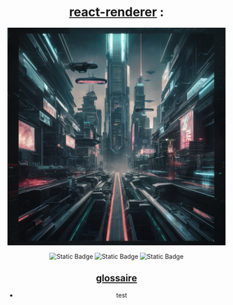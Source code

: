 <center>


# <u>react-renderer</u> :

<img src="assets/images/logo.png" width="500" height="500">

<br>

![Static Badge](https://img.shields.io/badge/10.2.4-red?label=npm)
![Static Badge](https://img.shields.io/badge/1-green?label=contributor)
![Static Badge](https://img.shields.io/badge/0.0.1-blue?label=projet-version)

## <u>glossaire</u>

- test

</center>
